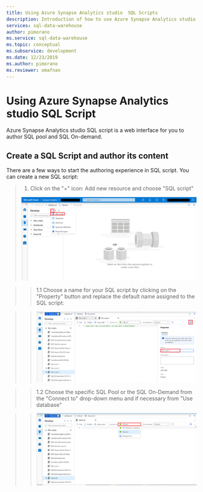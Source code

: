 ```yaml
---
title: Using Azure Synapse Analytics studio  SQL Scripts
description: Introduction of how to use Azure Synapse Analytics studio SQL Scripts   
services: sql-data-warehouse 
author: pimorano 
ms.service: sql-data-warehouse 
ms.topic: conceptual 
ms.subservice: development
ms.date: 12/23/2019
ms.author: pimorano 
ms.reviewer: omafnan
---
```


# Using Azure Synapse Analytics studio SQL Script
Azure Synapse Analytics studio SQL script is a web interface for you to author SQL pool and SQL On-demand. 

## Create a SQL Script and author its content
There are a few ways to start the authoring experience in SQL script. You can create a new SQL script: 

>1. Click on the "+" icon: Add new resource and choose "SQL script" 
><img src=".\media\authoring-sql-script\NewSQLScript.PNG" alt="Create SQL Script" width="700"/>

>>    1.1 Choose a name for your SQL script by clicking on the "Property" button   and replace the default name assigned to the SQL script:

>>   <img src=".\media\authoring-sql-script\NewSQLScriptRename.PNG" alt="Create SQL Script" width="700"/>

>> 1.2 Choose the specific SQL Pool or the SQL On-Demand from the "Connect to" drop-down menu and if necessary from "Use database"

>>   <img src=".\media\authoring-sql-script\NewSQLChoosePool.PNG" alt="Create SQL Script" width="700"/>
